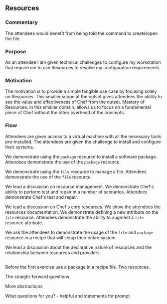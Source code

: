 ## Resources

### Commentary

The attendees would benefit from being told the command to create/open the file.

### Purpose

As an attendee I am given technical challenges to configure my workstation that require me to use Resources to resolve my configuration requirements.

### Motivation

The motivation is to provide a simple tangible use case by focusing solely on Resources. This smaller scope at the outset gives attendees the ability to see the value and effectiveness of Chef from the outset. Mastery of Resources, in this smaller domain, allows us to focus on a fundamental piece of Chef without the other overhead of the concepts.

### Flow

Attendees are given access to a virtual machine with all the necessary tools pre-installed. The attendees are given the challenge to install and configure their systems.

We demonstrate using the `package` resource to install a software package. Attendees demonstrate the use of the `package` resource.

We demonstrate using the `file` resource to manage a file. Attendees demonstrate the use of the `file` resource.

We lead a discussion on resource management. We demonstrate Chef's ability to perform test and repair in a number of scenarios. Attendees demonstrate Chef's test and repair.

We lead a discussion on Chef's core resources. We show the attendees the resources documentation. We demonstrate defining a new attribute on the `file` resource. Attendees demonstrate the ability to augment a `file` resource attribute.

We ask the attendees to demonstrate the usage of the `file` and `package` resource in a recipe that will setup their entire system.

We lead a discussion about the declarative nature of resources and the relationship between resources and providers.


##

Before the first exercise use a package in a recipe file. Two resources.

The straight-forward questions

More abstractions

What questions for you? - helpful and statements for prompt